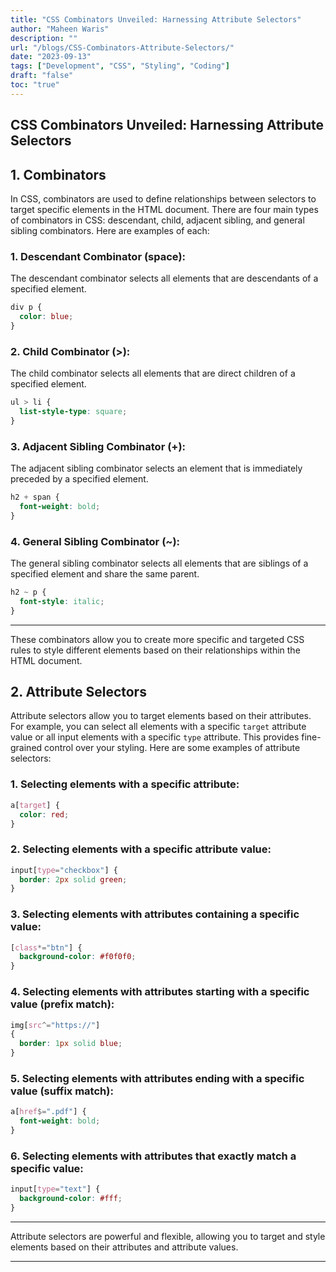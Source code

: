 ```yaml
---
title: "CSS Combinators Unveiled: Harnessing Attribute Selectors"
author: "Maheen Waris"
description: ""
url: "/blogs/CSS-Combinators-Attribute-Selectors/"
date: "2023-09-13"
tags: ["Development", "CSS", "Styling", "Coding"]
draft: "false"
toc: "true"
---
```


## CSS Combinators Unveiled: Harnessing Attribute Selectors

## 1. Combinators

In CSS, combinators are used to define relationships between selectors to target specific elements in the HTML document. There are four main types of combinators in CSS: descendant, child, adjacent sibling, and general sibling combinators. Here are examples of each:

### 1. Descendant Combinator (space):

The descendant combinator selects all elements that are descendants of a specified element.

```css
div p {
  color: blue;
}
```

### 2. Child Combinator (>):

The child combinator selects all elements that are direct children of a specified element.

```css
ul > li {
  list-style-type: square;
}
```

### 3. Adjacent Sibling Combinator (+):

The adjacent sibling combinator selects an element that is immediately preceded by a specified element.

```css
h2 + span {
  font-weight: bold;
}
```

### 4. General Sibling Combinator (~):

The general sibling combinator selects all elements that are siblings of a specified element and share the same parent.

```css
h2 ~ p {
  font-style: italic;
}
```

<hr>

These combinators allow you to create more specific and targeted CSS rules to style different elements based on their relationships within the HTML document.

## 2. Attribute Selectors

Attribute selectors allow you to target elements based on their attributes. For example, you can select all elements with a specific `target` attribute value or all input elements with a specific `type` attribute. This provides fine-grained control over your styling.
Here are some examples of attribute selectors:

### 1. Selecting elements with a specific attribute:

```css
a[target] {
  color: red;
}
```

### 2. Selecting elements with a specific attribute value:

```css
input[type="checkbox"] {
  border: 2px solid green;
}
```

### 3. Selecting elements with attributes containing a specific value:

```css
[class*="btn"] {
  background-color: #f0f0f0;
}
```

### 4. Selecting elements with attributes starting with a specific value (prefix match):

```css
img[src^="https://"]
{
  border: 1px solid blue;
}
```

### 5. Selecting elements with attributes ending with a specific value (suffix match):

```css
a[href$=".pdf"] {
  font-weight: bold;
}
```

### 6. Selecting elements with attributes that exactly match a specific value:

```css
input[type="text"] {
  background-color: #fff;
}
```

<hr>

Attribute selectors are powerful and flexible, allowing you to target and style elements based on their attributes and attribute values.

---
